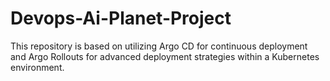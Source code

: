 # Devops-Ai-Planet-Project
This repository is based on utilizing Argo CD for continuous deployment and Argo Rollouts for advanced deployment strategies within a Kubernetes environment.
